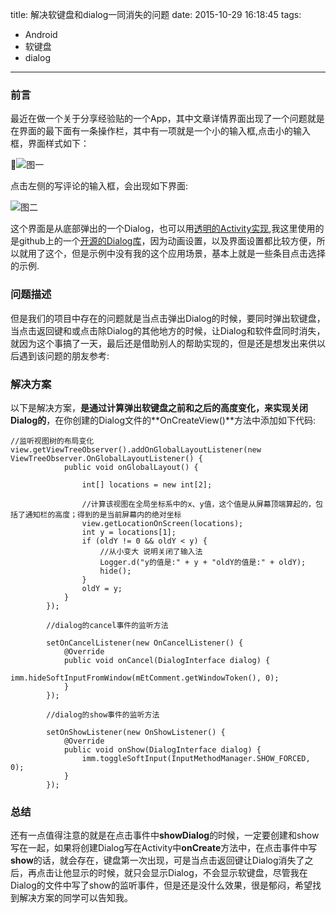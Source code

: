 title: 解决软键盘和dialog一同消失的问题
date: 2015-10-29 16:18:45
tags:
- Android
- 软键盘
- dialog

---

### 前言

最近在做一个关于分享经验贴的一个App，其中文章详情界面出现了一个问题就是在界面的最下面有一条操作栏，其中有一项就是一个小的输入框,点击小的输入框，界面样式如下：

![图一](https://github.com/zhanfangzxc/zhanfangzxc.github.io/blob/source/source/_posts/bottom.png?raw=true)

点击左侧的写评论的输入框，会出现如下界面:

![图二](https://github.com/zhanfangzxc/zhanfangzxc.github.io/blob/source/source/_posts/open.png?raw=true)

这个界面是从底部弹出的一个Dialog，也可以用[透明的Activity实现](http://www.javabeat.net/dialog-activity-android/),我这里使用的是github上的一个[开源的Dialog库](https://github.com/H07000223/FlycoDialog_Master)，因为动画设置，以及界面设置都比较方便，所以就用了这个，但是示例中没有我的这个应用场景，基本上就是一些条目点击选择的示例.

### 问题描述

但是我们的项目中存在的问题就是当点击弹出Dialog的时候，要同时弹出软键盘，当点击返回键和或点击除Dialog的其他地方的时候，让Dialog和软件盘同时消失，就因为这个事搞了一天，最后还是借助别人的帮助实现的，但是还是想发出来供以后遇到该问题的朋友参考:

### 解决方案

以下是解决方案，**是通过计算弹出软键盘之前和之后的高度变化，来实现关闭Dialog的**，在你创建的Dialog文件的**OnCreateView()**方法中添加如下代码:

	//监听视图树的布局变化
	view.getViewTreeObserver().addOnGlobalLayoutListener(new ViewTreeObserver.OnGlobalLayoutListener() {
	            public void onGlobalLayout() {

	                int[] locations = new int[2];
	                
	                //计算该视图在全局坐标系中的x、y值，这个值是从屏幕顶端算起的，包括了通知栏的高度；得到的是当前屏幕内的绝对坐标
	                view.getLocationOnScreen(locations);
	                int y = locations[1];
	                if (oldY != 0 && oldY < y) {
	                    //从小变大 说明关闭了输入法
	                    Logger.d("y的值是:" + y + "oldY的值是:" + oldY);
	                    hide();
	                }
	                oldY = y;
	            }
	        });

			//dialog的cancel事件的监听方法
			
	        setOnCancelListener(new OnCancelListener() {
	            @Override
	            public void onCancel(DialogInterface dialog) {
	                imm.hideSoftInputFromWindow(mEtComment.getWindowToken(), 0);
	            }
	        });

			//dialog的show事件的监听方法
			
	        setOnShowListener(new OnShowListener() {
	            @Override
	            public void onShow(DialogInterface dialog) {
	                imm.toggleSoftInput(InputMethodManager.SHOW_FORCED, 0);
	            }
	        });
	
### 总结
        
还有一点值得注意的就是在点击事件中**showDialog**的时候，一定要创建和show写在一起，如果将创建Dialog写在Activity中**onCreate**方法中，在点击事件中写**show**的话，就会存在，键盘第一次出现，可是当点击返回键让Dialog消失了之后，再点击让他显示的时候，就只会显示Dialog，不会显示软键盘，尽管我在Dialog的文件中写了show的监听事件，但是还是没什么效果，很是郁闷，希望找到解决方案的同学可以告知我。